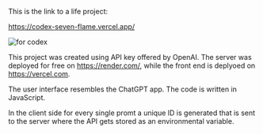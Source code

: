 This is the link to a life project:

https://codex-seven-flame.vercel.app/



![for codex](https://user-images.githubusercontent.com/123336389/221698522-19c56a62-5287-4660-8897-85180fd7c9d1.PNG)

This project was created using API key offered by OpenAI. The server was deployed for free on https://render.com/, while the front end is deplyoed on https://vercel.com. 

The user interface resembles the ChatGPT app. The code is written in JavaScript.

In the client side for every single promt a unique ID is generated that is sent to the server where the API gets stored as an environmental variable. 
